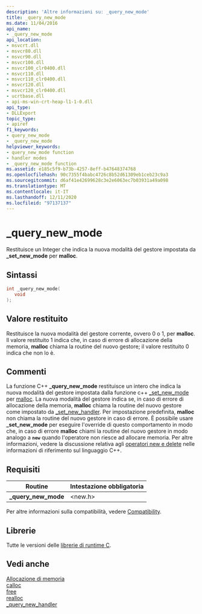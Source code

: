 ```yaml
---
description: 'Altre informazioni su: _query_new_mode'
title: _query_new_mode
ms.date: 11/04/2016
api_name:
- _query_new_mode
api_location:
- msvcrt.dll
- msvcr80.dll
- msvcr90.dll
- msvcr100.dll
- msvcr100_clr0400.dll
- msvcr110.dll
- msvcr110_clr0400.dll
- msvcr120.dll
- msvcr120_clr0400.dll
- ucrtbase.dll
- api-ms-win-crt-heap-l1-1-0.dll
api_type:
- DLLExport
topic_type:
- apiref
f1_keywords:
- query_new_mode
- _query_new_mode
helpviewer_keywords:
- query_new_mode function
- handler modes
- _query_new_mode function
ms.assetid: e185c5f9-b73b-4257-8eff-b47648374768
ms.openlocfilehash: 90c7355f4babc4726c8b52d61309eb1ceb23c9a3
ms.sourcegitcommit: d6af41e42699628c3e2e6063ec7b03931a49a098
ms.translationtype: MT
ms.contentlocale: it-IT
ms.lasthandoff: 12/11/2020
ms.locfileid: "97137137"
---
```

# <a name="_query_new_mode"></a>_query_new_mode

Restituisce un Integer che indica la nuova modalità del gestore impostata da **_set_new_mode** per **malloc**.

## <a name="syntax"></a>Sintassi

```C
int _query_new_mode(
   void
);
```

## <a name="return-value"></a>Valore restituito

Restituisce la nuova modalità del gestore corrente, ovvero 0 o 1, per **malloc**. Il valore restituito 1 indica che, in caso di errore di allocazione della memoria, **malloc** chiama la routine del nuovo gestore; il valore restituito 0 indica che non lo è.

## <a name="remarks"></a>Commenti

La funzione C++ **_query_new_mode** restituisce un intero che indica la nuova modalità del gestore impostata dalla funzione c++ [_set_new_mode](set-new-mode.md) per [malloc](malloc.md). La nuova modalità del gestore indica se, in caso di errore di allocazione della memoria, **malloc** chiama la routine del nuovo gestore come impostato da [_set_new_handler](set-new-handler.md). Per impostazione predefinita, **malloc** non chiama la routine del nuovo gestore in caso di errore. È possibile usare **_set_new_mode** per eseguire l'override di questo comportamento in modo che, in caso di errore **malloc** chiami la routine del nuovo gestore in modo analogo a **`new`** quando l'operatore non riesce ad allocare memoria. Per altre informazioni, vedere la discussione relativa agli [operatori new e delete](../../cpp/new-and-delete-operators.md) nelle informazioni di riferimento sul linguaggio C++.

## <a name="requirements"></a>Requisiti

|Routine|Intestazione obbligatoria|
|-------------|---------------------|
|**_query_new_mode**|\<new.h>|

Per altre informazioni sulla compatibilità, vedere [Compatibility](../../c-runtime-library/compatibility.md).

## <a name="libraries"></a>Librerie

Tutte le versioni delle [librerie di runtime C](../../c-runtime-library/crt-library-features.md).

## <a name="see-also"></a>Vedi anche

[Allocazione di memoria](../../c-runtime-library/memory-allocation.md)<br/>
[calloc](calloc.md)<br/>
[free](free.md)<br/>
[realloc](realloc.md)<br/>
[_query_new_handler](query-new-handler.md)<br/>
